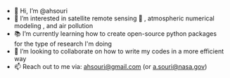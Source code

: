 - 👋 Hi, I’m @ahsouri
- :large_blue_circle: I’m interested in satellite remote sensing :satellite: , atmospheric numerical modeling , and air pollution
- :books: I’m currently learning how to create open-source python packages for the type of research I'm doing
- :busts_in_silhouette: I’m looking to collaborate on how to write my codes in a more efficient way
- 📫 Reach out to me via: ahsouri@gmail.com (or a.souri@nasa.gov)

<!---
ahsouri/ahsouri is a ✨ special ✨ repository because its `README.md` (this file) appears on your GitHub profile.
You can click the Preview link to take a look at your changes.
--->
